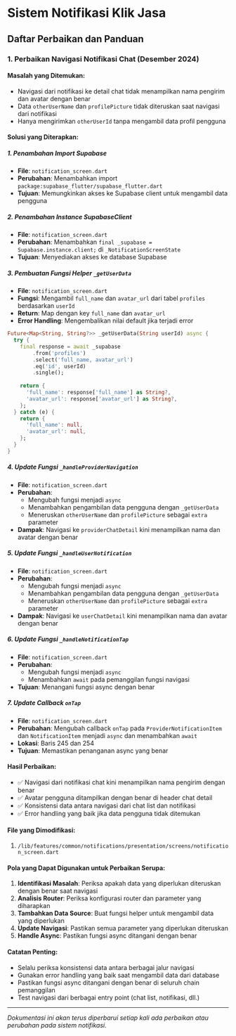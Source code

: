 # Sistem Notifikasi Klik Jasa

## Daftar Perbaikan dan Panduan

### 1. Perbaikan Navigasi Notifikasi Chat (Desember 2024)

#### Masalah yang Ditemukan:
- Navigasi dari notifikasi ke detail chat tidak menampilkan nama pengirim dan avatar dengan benar
- Data `otherUserName` dan `profilePicture` tidak diteruskan saat navigasi dari notifikasi
- Hanya mengirimkan `otherUserId` tanpa mengambil data profil pengguna

#### Solusi yang Diterapkan:

##### 1. Penambahan Import Supabase
- **File**: `notification_screen.dart`
- **Perubahan**: Menambahkan import `package:supabase_flutter/supabase_flutter.dart`
- **Tujuan**: Memungkinkan akses ke Supabase client untuk mengambil data pengguna

##### 2. Penambahan Instance SupabaseClient
- **File**: `notification_screen.dart`
- **Perubahan**: Menambahkan `final _supabase = Supabase.instance.client;` di `_NotificationScreenState`
- **Tujuan**: Menyediakan akses ke database Supabase

##### 3. Pembuatan Fungsi Helper `_getUserData`
- **File**: `notification_screen.dart`
- **Fungsi**: Mengambil `full_name` dan `avatar_url` dari tabel `profiles` berdasarkan `userId`
- **Return**: Map dengan key `full_name` dan `avatar_url`
- **Error Handling**: Mengembalikan nilai default jika terjadi error

```dart
Future<Map<String, String?>> _getUserData(String userId) async {
  try {
    final response = await _supabase
        .from('profiles')
        .select('full_name, avatar_url')
        .eq('id', userId)
        .single();
    
    return {
      'full_name': response['full_name'] as String?,
      'avatar_url': response['avatar_url'] as String?,
    };
  } catch (e) {
    return {
      'full_name': null,
      'avatar_url': null,
    };
  }
}
```

##### 4. Update Fungsi `_handleProviderNavigation`
- **File**: `notification_screen.dart`
- **Perubahan**: 
  - Mengubah fungsi menjadi `async`
  - Menambahkan pengambilan data pengguna dengan `_getUserData`
  - Meneruskan `otherUserName` dan `profilePicture` sebagai `extra` parameter
- **Dampak**: Navigasi ke `providerChatDetail` kini menampilkan nama dan avatar dengan benar

##### 5. Update Fungsi `_handleUserNotification`
- **File**: `notification_screen.dart`
- **Perubahan**:
  - Mengubah fungsi menjadi `async`
  - Menambahkan pengambilan data pengguna dengan `_getUserData`
  - Meneruskan `otherUserName` dan `profilePicture` sebagai `extra` parameter
- **Dampak**: Navigasi ke `userChatDetail` kini menampilkan nama dan avatar dengan benar

##### 6. Update Fungsi `_handleNotificationTap`
- **File**: `notification_screen.dart`
- **Perubahan**:
  - Mengubah fungsi menjadi `async`
  - Menambahkan `await` pada pemanggilan fungsi navigasi
- **Tujuan**: Menangani fungsi async dengan benar

##### 7. Update Callback `onTap`
- **File**: `notification_screen.dart`
- **Perubahan**: Mengubah callback `onTap` pada `ProviderNotificationItem` dan `NotificationItem` menjadi `async` dan menambahkan `await`
- **Lokasi**: Baris 245 dan 254
- **Tujuan**: Memastikan penanganan async yang benar

#### Hasil Perbaikan:
- ✅ Navigasi dari notifikasi chat kini menampilkan nama pengirim dengan benar
- ✅ Avatar pengguna ditampilkan dengan benar di header chat detail
- ✅ Konsistensi data antara navigasi dari chat list dan notifikasi
- ✅ Error handling yang baik jika data pengguna tidak ditemukan

#### File yang Dimodifikasi:
1. `/lib/features/common/notifications/presentation/screens/notification_screen.dart`

#### Pola yang Dapat Digunakan untuk Perbaikan Serupa:
1. **Identifikasi Masalah**: Periksa apakah data yang diperlukan diteruskan dengan benar saat navigasi
2. **Analisis Router**: Periksa konfigurasi router dan parameter yang diharapkan
3. **Tambahkan Data Source**: Buat fungsi helper untuk mengambil data yang diperlukan
4. **Update Navigasi**: Pastikan semua parameter yang diperlukan diteruskan
5. **Handle Async**: Pastikan fungsi async ditangani dengan benar

#### Catatan Penting:
- Selalu periksa konsistensi data antara berbagai jalur navigasi
- Gunakan error handling yang baik saat mengambil data dari database
- Pastikan fungsi async ditangani dengan benar di seluruh chain pemanggilan
- Test navigasi dari berbagai entry point (chat list, notifikasi, dll.)

---

*Dokumentasi ini akan terus diperbarui setiap kali ada perbaikan atau perubahan pada sistem notifikasi.*
